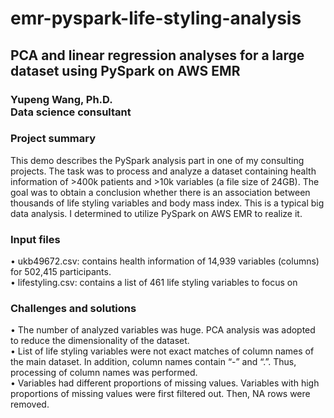 # emr-pyspark-life-styling-analysis

<h2>PCA and linear regression analyses for a large dataset using PySpark on AWS EMR</h2>

<h3>Yupeng Wang, Ph.D.</br>
Data science consultant</h3>

<h3>Project summary</h3>

This demo describes the PySpark analysis part in one of my consulting projects. The task was to process and analyze a dataset containing health information of >400k patients and >10k variables (a file size of 24GB). The goal was to obtain a conclusion whether there is an association between thousands of life styling variables and body mass index. This is a typical big data analysis. I determined to utilize PySpark on AWS EMR to realize it.

<h3>Input files</h3>

•	ukb49672.csv: contains health information of 14,939 variables (columns) for 502,415 participants. </br>
•	lifestyling.csv: contains a list of 461 life styling variables to focus on

<h3>Challenges and solutions</h3>
•	The number of analyzed variables was huge. PCA analysis was adopted to reduce the dimensionality of the dataset. </br>
•	List of life styling variables were not exact matches of column names of the main dataset. In addition, column names contain “-” and “.”. Thus, processing of column names was performed. </br>
•	Variables had different proportions of missing values. Variables with high proportions of missing values were first filtered out. Then, NA rows were removed.
